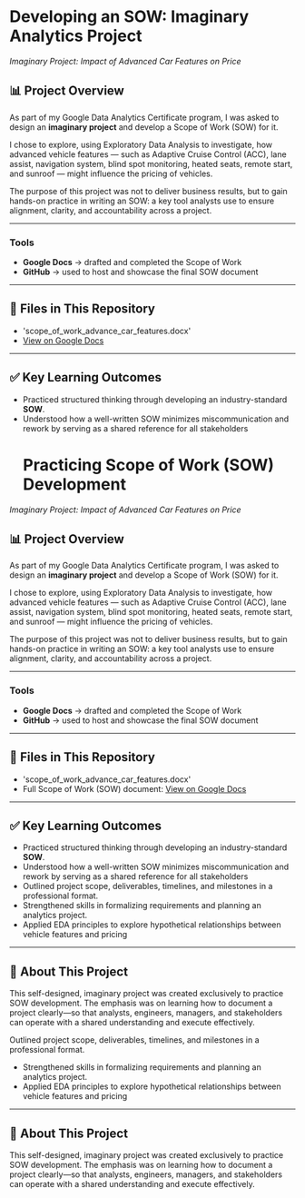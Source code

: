 # Developing an SOW: Imaginary Analytics Project  
*Imaginary Project: Impact of Advanced Car Features on Price*

## 📊 Project Overview  
As part of my Google Data Analytics Certificate program, I was asked to design an **imaginary project** and develop a Scope of Work (SOW) for it.  

I chose to explore, using Exploratory Data Analysis to investigate, how advanced vehicle features — such as Adaptive Cruise Control (ACC), lane assist, navigation system, blind spot monitoring, heated seats, remote start, and sunroof — might influence the pricing of vehicles.  

The purpose of this project was not to deliver business results, but to gain hands-on practice in writing an SOW: a key tool analysts use to ensure alignment, clarity, and accountability across a project.  

---

### Tools  
- **Google Docs** → drafted and completed the Scope of Work  
- **GitHub** → used to host and showcase the final SOW document  

---

## 📁 Files in This Repository  
- 'scope_of_work_advance_car_features.docx'
- [View on Google Docs](https://docs.google.com/document/d/1fLueR9UkjFfH1R_Qg8a0zIT6BnWEfSDs4X--TlgLfL4/edit?usp=sharing)  

---

## ✅ Key Learning Outcomes  
- Practiced structured thinking through developing an industry-standard **SOW**.  
- Understood how a well-written SOW minimizes miscommunication and rework by serving as a shared reference for all stakeholders
  # Practicing Scope of Work (SOW) Development  
*Imaginary Project: Impact of Advanced Car Features on Price*

## 📊 Project Overview  
As part of my Google Data Analytics Certificate program, I was asked to design an **imaginary project** and develop a Scope of Work (SOW) for it.  

I chose to explore, using Exploratory Data Analysis to investigate, how advanced vehicle features — such as Adaptive Cruise Control (ACC), lane assist, navigation system, blind spot monitoring, heated seats, remote start, and sunroof — might influence the pricing of vehicles.  

The purpose of this project was not to deliver business results, but to gain hands-on practice in writing an SOW: a key tool analysts use to ensure alignment, clarity, and accountability across a project.  

---

### Tools  
- **Google Docs** → drafted and completed the Scope of Work  
- **GitHub** → used to host and showcase the final SOW document  

---

## 📁 Files in This Repository  
- 'scope_of_work_advance_car_features.docx'
- Full Scope of Work (SOW) document: [View on Google Docs](https://docs.google.com/document/d/1fLueR9UkjFfH1R_Qg8a0zIT6BnWEfSDs4X--TlgLfL4/edit?usp=sharing)  

---

## ✅ Key Learning Outcomes  
- Practiced structured thinking through developing an industry-standard **SOW**.  
- Understood how a well-written SOW minimizes miscommunication and rework by serving as a shared reference for all stakeholders  
- Outlined project scope, deliverables, timelines, and milestones in a professional format.  
- Strengthened skills in formalizing requirements and planning an analytics project.  
- Applied EDA principles to explore hypothetical relationships between vehicle features and pricing  
---

## 🔗 About This Project  
This self-designed, imaginary project was created exclusively to practice SOW development. The emphasis was on learning how to document a project clearly—so that analysts, engineers, managers, and stakeholders can operate with a shared understanding and execute effectively.


 Outlined project scope, deliverables, timelines, and milestones in a professional format.  
- Strengthened skills in formalizing requirements and planning an analytics project.  
- Applied EDA principles to explore hypothetical relationships between vehicle features and pricing  
---

## 🔗 About This Project  
This self-designed, imaginary project was created exclusively to practice SOW development. The emphasis was on learning how to document a project clearly—so that analysts, engineers, managers, and stakeholders can operate with a shared understanding and execute effectively.




